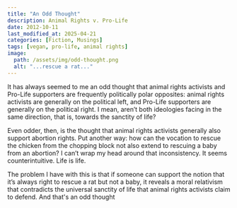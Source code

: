 ```yaml
---
title: "An Odd Thought"
description: Animal Rights v. Pro-Life
date: 2012-10-11
last_modified_at: 2025-04-21
categories: [Fiction, Musings]
tags: [vegan, pro-life, animal rights]
image:
  path: /assets/img/odd-thought.png
  alt: "...rescue a rat..."
---
```


It has always seemed to me an odd thought that animal rights activists and Pro-Life supporters are frequently politically polar opposites: animal rights activists are generally on the political left, and Pro-Life supporters are generally on the political right. I mean, aren’t both ideologies facing in the same direction, that is, towards the sanctity of life?

Even odder, then, is the thought that animal rights activists generally also support abortion rights. Put another way: how can the vocation to rescue the chicken from the chopping block not also extend to rescuing a baby from an abortion? I can’t wrap my head around that inconsistency. It seems counterintuitive. Life is life.

The problem I have with this is that if someone can support the notion that it’s always right to rescue a rat but not a baby, it reveals a moral relativism that contradicts the universal sanctity of life that animal rights activists claim to defend. And that's an odd thought
